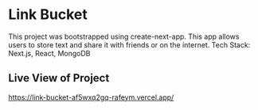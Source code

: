 # Link Bucket

This project was bootstrapped using create-next-app. This app allows users to store text and share it with friends or on the internet.
Tech Stack: Next.js, React, MongoDB

## Live View of Project

https://link-bucket-af5wxq2gq-rafeym.vercel.app/
